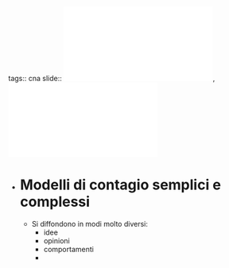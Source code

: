 tags:: cna
slide:: ![ns09](../assets/ns09.pdf), ![ns10](../assets/ns10.pdf)

- # Modelli di contagio semplici e complessi
	- Si diffondono in modi molto diversi:
		- idee
		- opinioni
		- comportamenti
		-